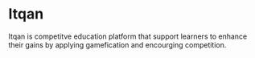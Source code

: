 # Itqan
Itqan is competitve education platform that support learners to enhance their gains by applying gamefication and encourging competition.